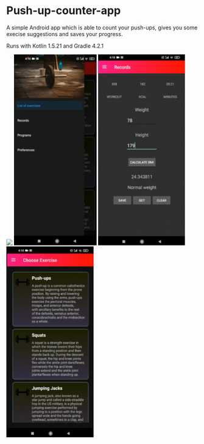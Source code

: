 # Push-up-counter-app

A simple Android app which is able to count your push-ups, gives you some execise suggestions and saves your progress.

Runs with Kotlin 1.5.21 and Gradle 4.2.1

<img src='screenshots/WorkoutApp demo.gif' height='500'>
<img src='screenshots/menu.png ' height='500'>
<img src='screenshots/records.png ' height='500'>
<img src='screenshots/exercises.png ' height='500'>

